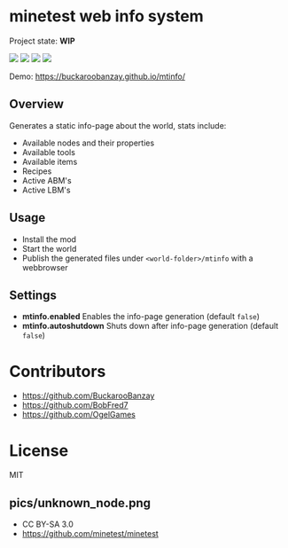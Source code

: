 
# minetest web info system

Project state: **WIP**

![](https://github.com/BuckarooBanzay/mtinfo/workflows/luacheck/badge.svg)
![](https://github.com/BuckarooBanzay/mtinfo/workflows/jshint/badge.svg)
![](https://github.com/BuckarooBanzay/mtinfo/workflows/htmllint/badge.svg)
![](https://github.com/BuckarooBanzay/mtinfo/workflows/generate/badge.svg)

Demo: https://buckaroobanzay.github.io/mtinfo/

## Overview

Generates a static info-page about the world, stats include:

* Available nodes and their properties
* Available tools
* Available items
* Recipes
* Active ABM's
* Active LBM's

## Usage

* Install the mod
* Start the world
* Publish the generated files under `<world-folder>/mtinfo` with a webbrowser

## Settings

* **mtinfo.enabled** Enables the info-page generation (default `false`)
* **mtinfo.autoshutdown** Shuts down after info-page generation (default `false`)

# Contributors

* https://github.com/BuckarooBanzay
* https://github.com/BobFred7
* https://github.com/OgelGames

# License

MIT

## pics/unknown_node.png

* CC BY-SA 3.0
* https://github.com/minetest/minetest
